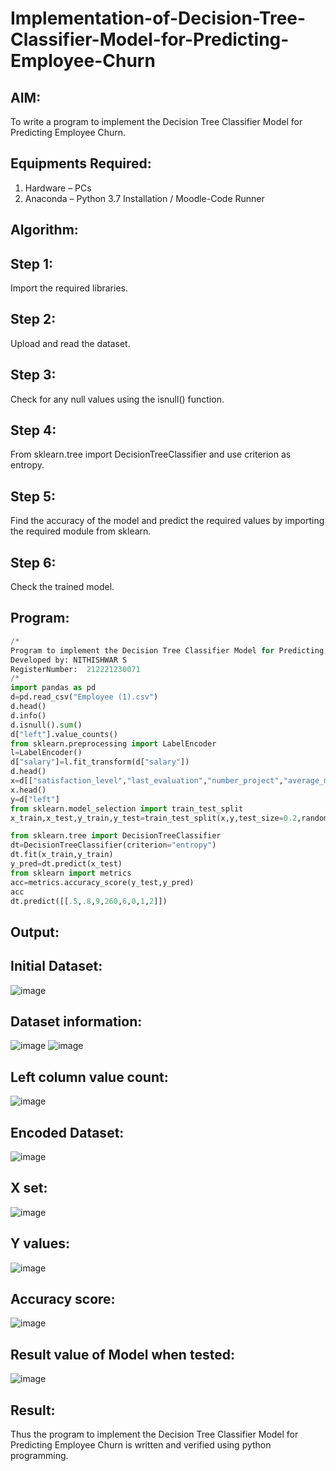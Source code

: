 # Implementation-of-Decision-Tree-Classifier-Model-for-Predicting-Employee-Churn

## AIM:
To write a program to implement the Decision Tree Classifier Model for Predicting Employee Churn.

## Equipments Required:
1. Hardware – PCs
2. Anaconda – Python 3.7 Installation / Moodle-Code Runner

## Algorithm:

## Step 1: 
Import the required libraries.
## Step 2: 
Upload and read the dataset.
## Step 3:
Check for any null values using the isnull() function.
## Step 4:
From sklearn.tree import DecisionTreeClassifier and use criterion as entropy.
## Step 5:
Find the accuracy of the model and predict the required values by importing the required module from sklearn.
## Step 6:
Check the trained model.




## Program:
```python
/*
Program to implement the Decision Tree Classifier Model for Predicting Employee Churn.
Developed by: NITHISHWAR S
RegisterNumber:  212221230071
/*
import pandas as pd
d=pd.read_csv("Employee (1).csv")
d.head()
d.info()
d.isnull().sum()
d["left"].value_counts()
from sklearn.preprocessing import LabelEncoder
l=LabelEncoder()
d["salary"]=l.fit_transform(d["salary"])
d.head()
x=d[["satisfaction_level","last_evaluation","number_project","average_montly_hours","time_spend_company","Work_accident","promotion_last_5years","salary"]]
x.head()
y=d["left"]
from sklearn.model_selection import train_test_split
x_train,x_test,y_train,y_test=train_test_split(x,y,test_size=0.2,random_state=100)

from sklearn.tree import DecisionTreeClassifier
dt=DecisionTreeClassifier(criterion="entropy")
dt.fit(x_train,y_train)
y_pred=dt.predict(x_test)
from sklearn import metrics
acc=metrics.accuracy_score(y_test,y_pred)
acc 
dt.predict([[.5,.8,9,260,6,0,1,2]])


```

## Output:
## Initial Dataset:
![image](https://user-images.githubusercontent.com/94164665/173245844-b7965fa5-c744-4221-90c3-b25b67bdffe2.png)

## Dataset information:
![image](https://user-images.githubusercontent.com/94164665/173245872-6bb28f98-7c45-4b68-9de3-36a3cdc2baa5.png)
![image](https://user-images.githubusercontent.com/94164665/173245884-ada2710c-1a30-441d-a2a2-f327ab130b85.png)
## Left column value count:
![image](https://user-images.githubusercontent.com/94164665/173245897-0b4af7ed-0690-469d-b29b-f5183a70dfdf.png)
## Encoded Dataset:
![image](https://user-images.githubusercontent.com/94164665/173245910-dd541975-3f51-44c3-8732-44506716874e.png)

## X set:
![image](https://user-images.githubusercontent.com/94164665/173246041-1e7a0171-cc9c-4f42-87f7-68901b59e352.png)

## Y values:
![image](https://user-images.githubusercontent.com/94164665/173246066-b883e5fb-0597-4739-838b-b1b1a63975c1.png)
## Accuracy score:
![image](https://user-images.githubusercontent.com/94164665/173246183-6f7cb4bb-3597-4516-aa20-4f81808bb75e.png)

## Result value of Model when tested:
![image](https://user-images.githubusercontent.com/94164665/173246218-8b3c7219-09ab-4533-8856-745eebc553f9.png)




## Result:
Thus the program to implement the  Decision Tree Classifier Model for Predicting Employee Churn is written and verified using python programming.
